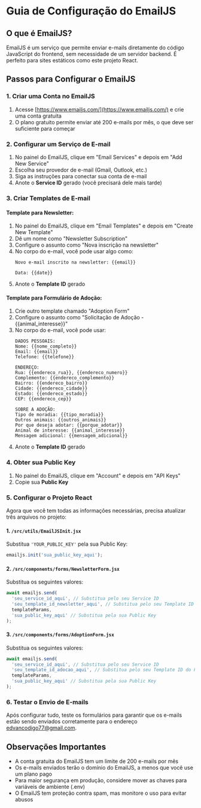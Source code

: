 # Guia de Configuração do EmailJS

## O que é EmailJS?

EmailJS é um serviço que permite enviar e-mails diretamente do código JavaScript do frontend, sem necessidade de um servidor backend. É perfeito para sites estáticos como este projeto React.

## Passos para Configurar o EmailJS

### 1. Criar uma Conta no EmailJS

1. Acesse [https://www.emailjs.com/](https://www.emailjs.com/) e crie uma conta gratuita
2. O plano gratuito permite enviar até 200 e-mails por mês, o que deve ser suficiente para começar

### 2. Configurar um Serviço de E-mail

1. No painel do EmailJS, clique em "Email Services" e depois em "Add New Service"
2. Escolha seu provedor de e-mail (Gmail, Outlook, etc.)
3. Siga as instruções para conectar sua conta de e-mail
4. Anote o **Service ID** gerado (você precisará dele mais tarde)

### 3. Criar Templates de E-mail

#### Template para Newsletter:
1. No painel do EmailJS, clique em "Email Templates" e depois em "Create New Template"
2. Dê um nome como "Newsletter Subscription"
3. Configure o assunto como "Nova inscrição na newsletter"
4. No corpo do e-mail, você pode usar algo como:
   ```
   Novo e-mail inscrito na newsletter: {{email}}
   
   Data: {{date}}
   ```
5. Anote o **Template ID** gerado

#### Template para Formulário de Adoção:
1. Crie outro template chamado "Adoption Form"
2. Configure o assunto como "Solicitação de Adoção - {{animal_interesse}}"
3. No corpo do e-mail, você pode usar:
   ```
   DADOS PESSOAIS:
   Nome: {{nome_completo}}
   Email: {{email}}
   Telefone: {{telefone}}
   
   ENDEREÇO:
   Rua: {{endereco_rua}}, {{endereco_numero}}
   Complemento: {{endereco_complemento}}
   Bairro: {{endereco_bairro}}
   Cidade: {{endereco_cidade}}
   Estado: {{endereco_estado}}
   CEP: {{endereco_cep}}
   
   SOBRE A ADOÇÃO:
   Tipo de moradia: {{tipo_moradia}}
   Outros animais: {{outros_animais}}
   Por que deseja adotar: {{porque_adotar}}
   Animal de interesse: {{animal_interesse}}
   Mensagem adicional: {{mensagem_adicional}}
   ```
4. Anote o **Template ID** gerado

### 4. Obter sua Public Key

1. No painel do EmailJS, clique em "Account" e depois em "API Keys"
2. Copie sua **Public Key**

### 5. Configurar o Projeto React

Agora que você tem todas as informações necessárias, precisa atualizar três arquivos no projeto:

#### 1. `/src/utils/EmailJSInit.jsx`
Substitua `'YOUR_PUBLIC_KEY'` pela sua Public Key:
```javascript
emailjs.init('sua_public_key_aqui');
```

#### 2. `/src/components/forms/NewsletterForm.jsx`
Substitua os seguintes valores:
```javascript
await emailjs.send(
  'seu_service_id_aqui', // Substitua pelo seu Service ID
  'seu_template_id_newsletter_aqui', // Substitua pelo seu Template ID da Newsletter
  templateParams,
  'sua_public_key_aqui' // Substitua pela sua Public Key
);
```

#### 3. `/src/components/forms/AdoptionForm.jsx`
Substitua os seguintes valores:
```javascript
await emailjs.send(
  'seu_service_id_aqui', // Substitua pelo seu Service ID
  'seu_template_id_adocao_aqui', // Substitua pelo seu Template ID do Formulário de Adoção
  templateParams,
  'sua_public_key_aqui' // Substitua pela sua Public Key
);
```

### 6. Testar o Envio de E-mails

Após configurar tudo, teste os formulários para garantir que os e-mails estão sendo enviados corretamente para o endereço edvancodigo77@gmail.com.

## Observações Importantes

- A conta gratuita do EmailJS tem um limite de 200 e-mails por mês
- Os e-mails enviados terão o domínio do EmailJS, a menos que você use um plano pago
- Para maior segurança em produção, considere mover as chaves para variáveis de ambiente (.env)
- O EmailJS tem proteção contra spam, mas monitore o uso para evitar abusos

